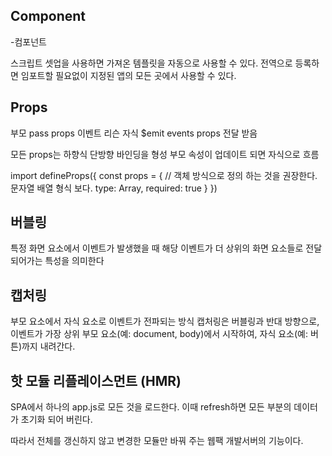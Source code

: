 ## Component

-컴포넌트

<script setup>
import ButtonCounter from './ButtonCounter.vue'
</script>

<template>
  <h1>아래에 자식 컴포넌트가 있습니다.</h1>
  <ButtonCounter />
</template>

스크립트 셋업을 사용하면 가져온 템플릿을 자동으로 사용할 수 있다.
전역으로 등록하면 임포트할 필요없이 지정된 앱의 모든 곳에서 사용할 수 있다.

## Props

부모 pass props 이벤트 리슨
자식 $emit events props 전달 받음

모든 props는 하향식 단방향 바인딩을 형성
부모 속성이 업데이트 되면 자식으로 흐름

import defineProps({
const props = { // 객체 방식으로 정의 하는 것을 권장한다. 문자열 배열 형식 보다.
type: Array,
required: true
}
})

## 버블링

특정 화면 요소에서 이벤트가 발생했을 때 해당 이벤트가 더 상위의 화면 요소들로 전달 되어가는 특성을 의미한다

## 캡처링

부모 요소에서 자식 요소로 이벤트가 전파되는 방식 캡처링은 버블링과 반대 방향으로, 이벤트가 가장 상위 부모 요소(예: document, body)에서 시작하여, 자식 요소(예: 버튼)까지 내려간다.

## 핫 모듈 리플레이스먼트 (HMR)

SPA에서 하나의 app.js로 모든 것을 로드한다.
이때 refresh하면 모든 부분의 데이터가 초기화 되어 버린다.

따라서 전체를 갱신하지 않고 변경한 모듈만 바꿔 주는 웹팩 개발서버의 기능이다.
